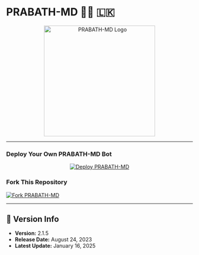 # PRABATH-MD 👨‍💻 🇱🇰    

<p align="center">  
  <a href="https://i.postimg.cc/8zRCGdNT/IMG-20250602-WA0030.jpg">
    <img alt="PRABATH-MD Logo" src="https://i.postimg.cc/8zRCGdNT/IMG-20250602-WA0030.jpg" width="300">
  </a>  
</p>  

---

### Deploy Your Own **PRABATH-MD Bot**  

<p align="center">  
  <a href="https://prabathmd-official.vercel.app/">  
    <img src="https://img.shields.io/badge/DEPLOY-CLICK%20HERE-brightgreen?style=for-the-badge&logo=whatsapp" alt="Deploy PRABATH-MD">  
  </a>  
</p>  


### Fork This Repository  

[![Fork PRABATH-MD](https://img.shields.io/badge/FORK%20-PRABATH%20MD-white?style=for-the-badge)](https://github.com/prabathLK/prabath-multi-device/fork)  

---

## 📅 Version Info  

- **Version:** 2.1.5  
- **Release Date:** August 24, 2023  
- **Latest Update:** January 16, 2025  
